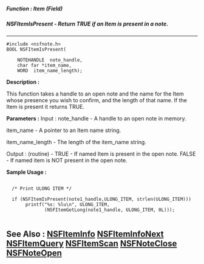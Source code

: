 ##### Function : Item (Field)
##### NSFItemIsPresent - Return TRUE if an Item is present in a note.
---
```
#include <nsfnote.h>
BOOL NSFItemIsPresent(

	NOTEHANDLE  note_handle,
	char far *item_name,
	WORD  item_name_length);
```
**Description :**

This function takes a handle to an open note and the name for the Item whose 
presence you wish to confirm, and the length of that name.  If the Item is 
present it returns TRUE.

**Parameters :**
Input :
note_handle  -  A handle to an open note in memory.

item_name  -  A pointer to an Item name string.

item_name_length  -  The length of the item_name string.

Output :
(routine)  -  TRUE - If named Item is present in the open note.  FALSE - If named item is NOT present in the open note.



**Sample Usage :**
```

  /* Print ULONG ITEM */
 
  if (NSFItemIsPresent(note1_handle,ULONG_ITEM, strlen(ULONG_ITEM)))
       printf("%s: %lu\n", ULONG_ITEM,
              (NSFItemGetLong(note1_handle, ULONG_ITEM, 0L)));


```
**See Also :**
[NSFItemInfo](/domino-c-api-docs/reference/Func/NSFItemInfo)
[NSFItemInfoNext](/domino-c-api-docs/reference/Func/NSFItemInfoNext)
[NSFItemQuery](/domino-c-api-docs/reference/Func/NSFItemQuery)
[NSFItemScan](/domino-c-api-docs/reference/Func/NSFItemScan)
[NSFNoteClose](/domino-c-api-docs/reference/Func/NSFNoteClose)
[NSFNoteOpen](/domino-c-api-docs/reference/Func/NSFNoteOpen)
---

